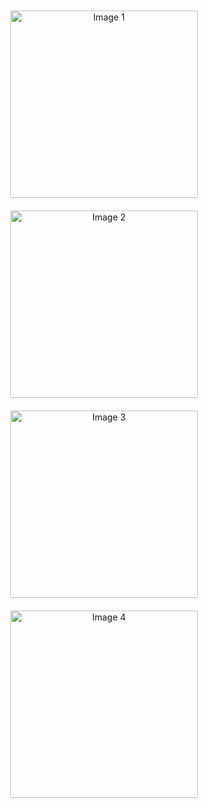 <div align="center">
  <img src="path_to_image1.jpg" alt="Image 1" width="300" style="margin: 10px;"/>
  <img src="path_to_image2.jpg" alt="Image 2" width="300" style="margin: 10px;"/>
  <img src="path_to_image3.jpg" alt="Image 3" width="300" style="margin: 10px;"/>
  <img src="path_to_image4.jpg" alt="Image 4" width="300" style="margin: 10px;"/>
</div>
